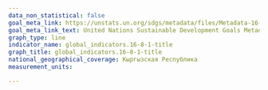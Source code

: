 ```yaml
---
data_non_statistical: false
goal_meta_link: https://unstats.un.org/sdgs/metadata/files/Metadata-16-08-01.pdf
goal_meta_link_text: United Nations Sustainable Development Goals Metadata (pdf 1361kB)
graph_type: line
indicator_name: global_indicators.16-8-1-title
graph_title: global_indicators.16-8-1-title
national_geographical_coverage: Кыргызская Республика
measurement_units: 

---
```

